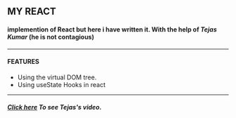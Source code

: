 ##    MY REACT 
#### implemention of React but here i have written it.     With the help of *Tejas Kumar* (he is not contagious)
---

#### **FEATURES** 
 * Using the virtual DOM tree.
 * Using useState Hooks in react
___

##### [Click here](https://www.youtube.com/watch?v=f2mMOiCSj5c "link to video") To see Tejas's video.
